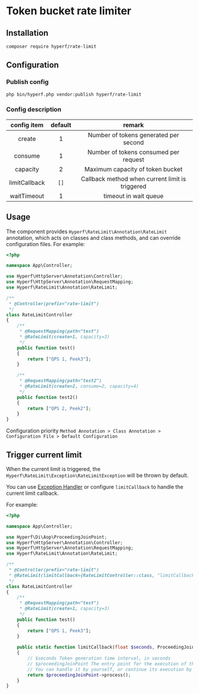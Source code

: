 # Token bucket rate limiter

## Installation

```bash
composer require hyperf/rate-limit
```
## Configuration

### Publish config

```bash
php bin/hyperf.php vendor:publish hyperf/rate-limit
```

### Config description

|  config item   | default |         remark        |
|:--------------:|:-------:|:---------------------:|
| create         | 1       | Number of tokens generated per second            |
| consume        | 1       | Number of tokens consumed per request            |
| capacity       | 2       | Maximum capacity of token bucket                 |
| limitCallback  | `[]`    | Callback method when current limit is triggered  |
| waitTimeout    | 1       | timeout in wait queue                            |

## Usage

The component provides `Hyperf\RateLimit\Annotation\RateLimit` annotation, which acts on classes and class methods, and can override configuration files. For example:

```php
<?php

namespace App\Controller;

use Hyperf\HttpServer\Annotation\Controller;
use Hyperf\HttpServer\Annotation\RequestMapping;
use Hyperf\RateLimit\Annotation\RateLimit;

/**
 * @Controller(prefix="rate-limit")
 */
class RateLimitController
{
    /**
     * @RequestMapping(path="test")
     * @RateLimit(create=1, capacity=3)
     */
    public function test()
    {
        return ["QPS 1, Peek3"];
    }

    /**
     * @RequestMapping(path="test2")
     * @RateLimit(create=2, consume=2, capacity=4)
     */
    public function test2()
    {
        return ["QPS 2, Peek2"];
    }
}
``` 
Configuration priority `Method Annotation > Class Annotation > Configuration File > Default Configuration`

## Trigger current limit
When the current limit is triggered, the `Hyperf\RateLimit\Exception\RateLimitException` will be thrown by default.

You can use [Exception Handler](en/exception-handler.md) or configure `limitCallback` to handle the current limit callback.

For example:
```php
<?php

namespace App\Controller;

use Hyperf\Di\Aop\ProceedingJoinPoint;
use Hyperf\HttpServer\Annotation\Controller;
use Hyperf\HttpServer\Annotation\RequestMapping;
use Hyperf\RateLimit\Annotation\RateLimit;

/**
 * @Controller(prefix="rate-limit")
 * @RateLimit(limitCallback={RateLimitController::class, "limitCallback"})
 */
class RateLimitController
{
    /**
     * @RequestMapping(path="test")
     * @RateLimit(create=1, capacity=3)
     */
    public function test()
    {
        return ["QPS 1, Peek3"];
    }
    
    public static function limitCallback(float $seconds, ProceedingJoinPoint $proceedingJoinPoint)
    {
        // $seconds Token generation time interval, in seconds
        // $proceedingJoinPoint The entry point for the execution of this request
        // You can handle it by yourself, or continue its execution by calling `$proceedingJoinPoint->process()`
        return $proceedingJoinPoint->process();
    }
}
```
